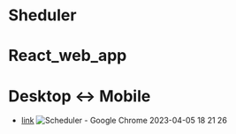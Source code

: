 # Sheduler

# React_web_app

# Desktop <-> Mobile

- [link](https://alexdolz.github.io/Sheduler_React_web_app/)
  ![Scheduler - Google Chrome 2023-04-05 18 21 26](https://user-images.githubusercontent.com/108806800/230143057-b6e461f1-bdde-4e0b-becc-496541aa9e30.png)
